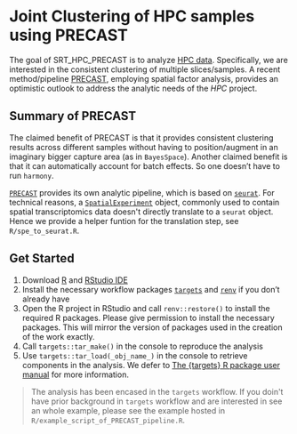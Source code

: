 
# Joint Clustering of HPC samples using PRECAST

<!-- badges: start -->
<!-- badges: end -->

The goal of SRT_HPC_PRECAST is to analyze [HPC data](https://github.com/LieberInstitute/spatial_hpc). Specifically, we are interested in the consistent clustering of multiple slices/samples. A recent method/pipeline [PRECAST](https://www.biorxiv.org/content/10.1101/2022.06.26.497672v2), employing spatial factor analysis, provides an optimistic outlook to address the analytic needs of the _HPC_ project. 

## Summary of PRECAST

The claimed benefit of PRECAST is that it provides consistent clustering results across different samples without having to position/augment in an imaginary bigger capture area  (as in `BayesSpace`). Another claimed benefit is that it can automatically account for batch effects. So one doesn’t have to run `harmony`.

[`PRECAST`](https://cran.r-project.org/web/packages/PRECAST/index.html) provides its own analytic pipeline, which is based on [`seurat`](https://cran.r-project.org/web/packages/Seurat/index.html). For technical reasons, a [`SpatialExperiment`](https://bioconductor.org/packages/release/bioc/html/SpatialExperiment.html) object, commonly used to contain spatial transcriptomics data doesn't directly translate to a `seurat` object. Hence we provide a helper funtion for the translation step, see `R/spe_to_seurat.R`.


## Get Started

1.  Download [R](https://www.r-project.org/) and [RStudio
    IDE](https://www.rstudio.com/products/rstudio/download/)
2.  Install the necessary workflow packages
    [`targets`](https://cran.r-project.org/web/packages/targets/index.html)
    and [`renv`](https://rstudio.github.io/renv/articles/renv.html) if
    you don’t already have
3.  Open the R project in RStudio and call `renv::restore()` to install
    the required R packages. Please give permission to install the
    necessary packages. This will mirror the version of packages used in
    the creation of the work exactly.
4.  Call `targets::tar_make()` in the console to reproduce the analysis
5.  Use `targets::tar_load(_obj_name_)` in the console to retrieve components in 
the analysis. We defer to [The {targets} R package user manual](https://books.ropensci.org/targets/) for more information.

> The analysis has been encased in the `targets` workflow. If you doin't have prior background in `targets` workflow and are interested in see an whole example, please see the example  hosted in `R/example_script_of_PRECAST_pipeline.R`.
